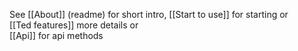 See [[About]] (readme) for short intro, 
[[Start to use]] for starting or  
[[Ted features]] more details or  
[[Api]] for api methods
